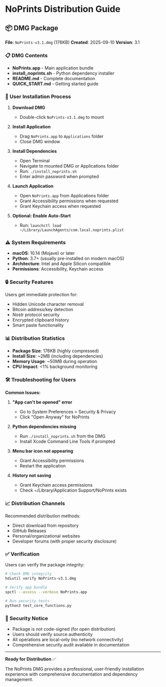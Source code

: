 # NoPrints Distribution Guide

## 📦 DMG Package

**File**: `NoPrints-v3.1.dmg` (176KB)
**Created**: 2025-09-10
**Version**: 3.1

### 📋 DMG Contents

- **NoPrints.app** - Main application bundle
- **install_noprints.sh** - Python dependency installer 
- **README.md** - Complete documentation
- **QUICK_START.md** - Getting started guide

### 🚀 User Installation Process

1. **Download DMG**
   - Double-click `NoPrints-v3.1.dmg` to mount

2. **Install Application**
   - Drag `NoPrints.app` to `Applications` folder
   - Close DMG window

3. **Install Dependencies**
   - Open Terminal
   - Navigate to mounted DMG or Applications folder
   - Run: `./install_noprints.sh`
   - Enter admin password when prompted

4. **Launch Application**
   - Open `NoPrints.app` from Applications folder
   - Grant Accessibility permissions when requested
   - Grant Keychain access when requested

5. **Optional: Enable Auto-Start**
   - Run: `launchctl load ~/Library/LaunchAgents/com.local.noprints.plist`

### ⚠️ System Requirements

- **macOS**: 10.14 (Mojave) or later
- **Python**: 3.7+ (usually pre-installed on modern macOS)
- **Architecture**: Intel and Apple Silicon compatible
- **Permissions**: Accessibility, Keychain access

### 🔒 Security Features

Users get immediate protection for:
- Hidden Unicode character removal
- Bitcoin address/key detection
- Nostr protocol security
- Encrypted clipboard history
- Smart paste functionality

### 📊 Distribution Statistics

- **Package Size**: 176KB (highly compressed)
- **Install Size**: ~2MB (including dependencies)
- **Memory Usage**: ~50MB during operation
- **CPU Impact**: <1% background monitoring

### 🛠️ Troubleshooting for Users

**Common Issues:**

1. **"App can't be opened" error**
   - Go to System Preferences > Security & Privacy
   - Click "Open Anyway" for NoPrints

2. **Python dependencies missing**
   - Run `./install_noprints.sh` from the DMG
   - Install Xcode Command Line Tools if prompted

3. **Menu bar icon not appearing**
   - Grant Accessibility permissions
   - Restart the application

4. **History not saving**
   - Grant Keychain access permissions
   - Check ~/Library/Application Support/NoPrints exists

### 📈 Distribution Channels

Recommended distribution methods:
- Direct download from repository
- GitHub Releases
- Personal/organizational websites
- Developer forums (with proper security disclosure)

### ✅ Verification

Users can verify the package integrity:
```bash
# Check DMG integrity
hdiutil verify NoPrints-v3.1.dmg

# Verify app bundle
spctl --assess --verbose NoPrints.app

# Run security tests
python3 test_core_functions.py
```

### 🔐 Security Notice

- Package is not code-signed (for open distribution)
- Users should verify source authenticity
- All operations are local-only (no network connectivity)
- Comprehensive security audit available in documentation

---

**Ready for Distribution** ✅

The NoPrints DMG provides a professional, user-friendly installation experience with comprehensive documentation and dependency management.